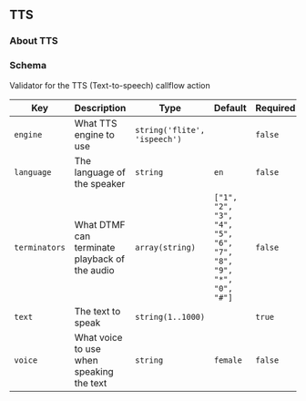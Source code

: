 ## TTS

### About TTS

### Schema

Validator for the TTS (Text-to-speech) callflow action

Key | Description | Type | Default | Required
--- | ----------- | ---- | ------- | --------
`engine` | What TTS engine to use | `string('flite', 'ispeech')` |   | `false`
`language` | The language of the speaker | `string` | `en` | `false`
`terminators` | What DTMF can terminate playback of the audio | `array(string)` | `["1", "2", "3", "4", "5", "6", "7", "8", "9", "*", "0", "#"]` | `false`
`text` | The text to speak | `string(1..1000)` |   | `true`
`voice` | What voice to use when speaking the text | `string` | `female` | `false`

